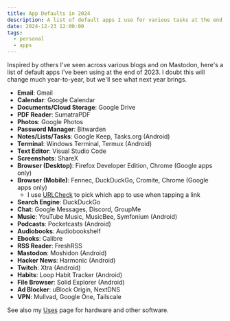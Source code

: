 ```yaml
---
title: App Defaults in 2024
description: A list of default apps I use for various tasks at the end of 2024
date: 2024-12-23 12:00:00
tags:
  - personal
  - apps
---
```


Inspired by others I've seen across various blogs and on Mastodon, here's a list of default apps I've been using at the end of 2023. I doubt this will change much year-to-year, but we'll see what next year brings.

- **Email**: Gmail
- **Calendar**: Google Calendar
- **Documents/Cloud Storage**: Google Drive
- **PDF Reader**: SumatraPDF
- **Photos**: Google Photos
- **Password Manager**: Bitwarden
- **Notes/Lists/Tasks**: Google Keep, Tasks.org (Android)
- **Terminal**: Windows Terminal, Termux (Android)
- **Text Editor**: Visual Studio Code
- **Screenshots**: ShareX
- **Browser (Desktop)**: Firefox Developer Edition, Chrome (Google apps only)
- **Browser (Mobile)**: Fennec, DuckDuckGo, Cromite, Chrome (Google apps only)
  - I use [URLCheck](https://github.com/TrianguloY/UrlChecker) to pick which app to use when tapping a link
- **Search Engine**: DuckDuckGo
- **Chat**: Google Messages, Discord, GroupMe
- **Music**: YouTube Music, MusicBee, Symfonium (Android)
- **Podcasts**: Pocketcasts (Android)
- **Audiobooks**: Audiobookshelf
- **Ebooks**: Calibre
- **RSS Reader**: FreshRSS
- **Mastodon**: Moshidon (Android)
- **Hacker News**: Harmonic (Android)
- **Twitch**: Xtra (Android)
- **Habits**: Loop Habit Tracker (Android)
- **File Browser**: Solid Explorer (Android)
- **Ad Blocker**: uBlock Origin, NextDNS
- **VPN**: Mullvad, Google One, Tailscale

See also my [Uses](/uses) page for hardware and other software.
